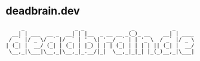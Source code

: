 # deadbrain.dev

<pre>
     _                _ _               _            _            
  __| | ___  __ _  __| | |__  _ __ __ _(_)_ __    __| | _____   __
 / _` |/ _ \/ _` |/ _` | '_ \| '__/ _` | | '_ \  / _` |/ _ \ \ / /
| (_| |  __/ (_| | (_| | |_) | | | (_| | | | | || (_| |  __/\ V / 
 \__,_|\___|\__,_|\__,_|_.__/|_|  \__,_|_|_| |_(_)__,_|\___| \_/  
                                                                  
</pre>